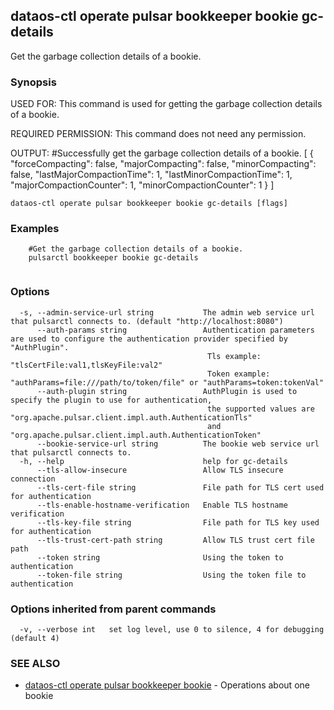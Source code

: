 ## dataos-ctl operate pulsar bookkeeper bookie gc-details

Get the garbage collection details of a bookie.

### Synopsis

USED FOR:
    This command is used for getting the garbage collection details of a bookie.

REQUIRED PERMISSION:
    This command does not need any permission.

OUTPUT:
    #Successfully get the garbage collection details of a bookie.
    [
    {
    "forceCompacting": false,
    "majorCompacting": false,
    "minorCompacting": false,
    "lastMajorCompactionTime": 1,
    "lastMinorCompactionTime": 1,
    "majorCompactionCounter": 1,
    "minorCompactionCounter": 1
    }
    ]



```
dataos-ctl operate pulsar bookkeeper bookie gc-details [flags]
```

### Examples

```
    #Get the garbage collection details of a bookie.
    pulsarctl bookkeeper bookie gc-details


```

### Options

```
  -s, --admin-service-url string           The admin web service url that pulsarctl connects to. (default "http://localhost:8080")
      --auth-params string                 Authentication parameters are used to configure the authentication provider specified by "AuthPlugin".
                                            Tls example: "tlsCertFile:val1,tlsKeyFile:val2"
                                            Token example: "authParams=file:///path/to/token/file" or "authParams=token:tokenVal"
      --auth-plugin string                 AuthPlugin is used to specify the plugin to use for authentication,
                                            the supported values are "org.apache.pulsar.client.impl.auth.AuthenticationTls"
                                            and "org.apache.pulsar.client.impl.auth.AuthenticationToken"
      --bookie-service-url string          The bookie web service url that pulsarctl connects to.
  -h, --help                               help for gc-details
      --tls-allow-insecure                 Allow TLS insecure connection
      --tls-cert-file string               File path for TLS cert used for authentication
      --tls-enable-hostname-verification   Enable TLS hostname verification
      --tls-key-file string                File path for TLS key used for authentication
      --tls-trust-cert-path string         Allow TLS trust cert file path
      --token string                       Using the token to authentication
      --token-file string                  Using the token file to authentication
```

### Options inherited from parent commands

```
  -v, --verbose int   set log level, use 0 to silence, 4 for debugging (default 4)
```

### SEE ALSO

* [dataos-ctl operate pulsar bookkeeper bookie](dataos-ctl_operate_pulsar_bookkeeper_bookie.md)	 - Operations about one bookie

